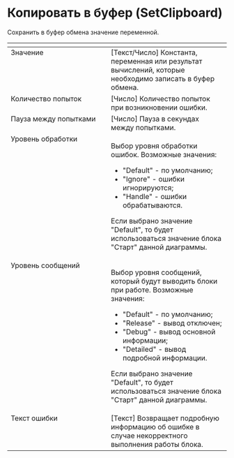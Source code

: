 # Копировать в буфер (SetClipboard)

Сохранить в буфер обмена значение переменной.

<table data-header-hidden><thead><tr><th width="293.41668701171875" valign="top"></th><th width="319.09991455078125" valign="top"></th></tr></thead><tbody><tr><td valign="top">Значение</td><td valign="top">[Текст/Число] Константа, переменная или результат вычислений, которые необходимо записать в буфер обмена.</td></tr><tr><td valign="top">Количество попыток</td><td valign="top">[Число] Количество попыток при возникновении ошибки.</td></tr><tr><td valign="top">Пауза между попытками</td><td valign="top">[Число] Пауза в секундах между попытками.</td></tr><tr><td valign="top">Уровень обработки</td><td valign="top"><p>Выбор уровня обработки ошибок. Возможные значения: </p><ul><li>"Default" - по умолчанию; </li><li>"Ignore" - ошибки игнорируются; </li><li>"Handle" - ошибки обрабатываются. </li></ul><p>Если выбрано значение "Default", то будет использоваться значение блока "Старт" данной диаграммы.</p></td></tr><tr><td valign="top">Уровень сообщений</td><td valign="top"><p>Выбор уровня сообщений, который будут выводить блоки при работе. Возможные значения: </p><ul><li>"Default" - по умолчанию; </li><li>"Release" - вывод отключен; </li><li>"Debug" - вывод основной информации; </li><li>"Detailed" - вывод подробной информации. </li></ul><p>Если выбрано значение "Default", то будет использоваться значение блока "Старт" данной диаграммы.</p></td></tr><tr><td valign="top">Текст ошибки</td><td valign="top">[Текст] Возвращает подробную информацию об ошибке в случае некорректного выполнения работы блока.</td></tr></tbody></table>
